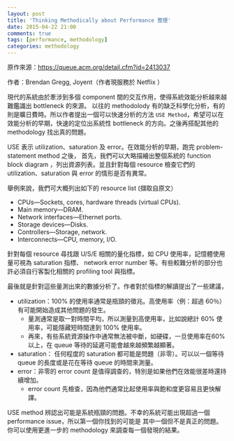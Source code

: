 ```yaml
---
layout: post
title: 'Thinking Methodically about Performance 整理'
date: 2015-04-22 21:00
comments: true
tags: [performance, methodology]
categories: methodology
---
```


原作來源：https://queue.acm.org/detail.cfm?id=2413037

作者：Brendan Gregg, Joyent（作者現服務於 Netflix ）

現代的系統由於牽涉到多個 component 間的交互作用，使得系統效能分析越來越難鑑識出 bottleneck 的來源。
以往的 methodolody 有的缺乏科學化分析，有的則是曠日費時。所以作者提出一個可以快速分析的方法
`USE Method`，希望可以在效能分析的早期，快速的定位出系統性 bottleneck 的方向。之後再搭配其他的
methodology 找出真的問題。

USE 表示 utilization、saturation 及 error。在效能分析的早期，跑完 problem-statement method 之後，
首先，我們可以大略描繪出整個系統的 function block diagram ，列出資源列表。並且針對每個 resource
檢查它們的 utilization、saturation 與 error 的情形是否有異常。

舉例來說，我們可大概列出如下的 resource list (擷取自原文）

* CPUs—Sockets, cores, hardware threads (virtual CPUs).
* Main memory—DRAM.
* Network interfaces—Ethernet ports.
* Storage devices—Disks.
* Controllers—Storage, network.
* Interconnects—CPU, memory, I/O.

針對每個 resource 尋找跟 U/S/E 相關的量化指標，如 CPU 使用率，記憶體使用量可視為 saturation 指標、
network error number 等。有些較難分析的部分也許必須自行客製化相關的 profiling tool 與指標。

最後就是針對這些量測出來的數據分析了。作者對於指標的解讀提出了一些建議，

* utilization：100% 的使用率通常是瓶頸的徵兆。高使用率（例：超過 60％）有可能開始造成其他問題的發生。
  * 量測通常是取一對時間平均，所以測量到高使用率，比如說總計 60% 使用率，可能隱藏短時間達到 100% 使用率。
  * 再來，有些系統資源操作中通常無法被中斷，如硬碟，一旦使用率在60%以上，在 queue 等待的延遲可能會越來越頻繁越顯著。
* saturation： 任何程度的 saturation 都可能是問題（非零）。可以以一個等待 queue 的長度或是花在等待 queue 的時間來測量。
* error：非零的 error count 是值得調查的，特別是如果他們在效能很差時還持續增加。
  * error count 先檢查，因為他們通常比起使用率與飽和度更容易且更快解譯。

USE method 辨認出可能是系統瓶頸的問題。不幸的系統可能出現超過一個 performance issue，所以第一個你找到的可能是
其中一個但不是真正的問題。你可以使用更進一步的 methodology 來調查每一個發現的結果。
